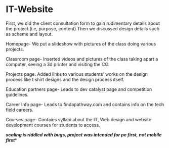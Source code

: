 # IT-Website
First, we did the client consultation form to gain rudimentary details about the project.(i.e, purpose, content)
Then we discussed design details such as scheme and layout.

Homepage-
We put a slideshow with pictures of the class doing various projects.

Classroom page-
Inserted videos and pictures of the class taking apart a computer, seeing a 3d printer and visiting the CO.

 Projects page.
Added links to various students’ works on the design process like t shirt designs and the design process itself.

Education partners page-
Leads to dev catalyst page and competition guidelines.

Career Info page-
Leads to findapathway.com and contains info on the tech field careers.

Courses page-
Contains syllabi about the IT, Web design and website development courses for students to access. 


***scaling is riddled with bugs, project was intended for pc first, not mobile first****
